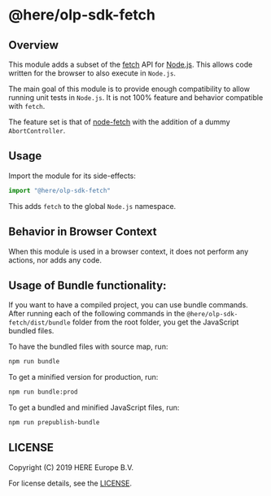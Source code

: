 # @here/olp-sdk-fetch

## Overview

This module adds a subset of the [fetch](https://fetch.spec.whatwg.org/) API for [Node.js](https://nodejs.org/). This allows code written for the browser to also execute in `Node.js`.

The main goal of this module is to provide enough compatibility to allow running unit tests in `Node.js`. It is not 100% feature and behavior compatible with `fetch`.

The feature set is that of [node-fetch](https://www.npmjs.com/package/node-fetch) with the addition of a dummy `AbortController`.

## Usage

Import the module for its side-effects:

```JavaScript
import "@here/olp-sdk-fetch"
```

This adds `fetch` to the global `Node.js` namespace.

## Behavior in Browser Context

When this module is used in a browser context, it does not perform any actions, nor adds any code.

## Usage of Bundle functionality:

If you want to have a compiled project, you can use bundle commands. After running each of the following commands in the `@here/olp-sdk-fetch/dist/bundle` folder from the root folder, you get the JavaScript bundled files.

To have the bundled files with source map, run:

```sh
npm run bundle
```

To get a minified version for production, run:

```sh
npm run bundle:prod
```

To get a bundled and minified JavaScript files, run:
```sh
npm run prepublish-bundle
```

## LICENSE

Copyright (C) 2019 HERE Europe B.V.

For license details, see the [LICENSE](LICENSE).
